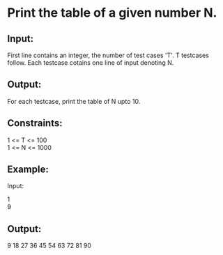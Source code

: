 <h1>Print the table of a given number N.</h1>

<h2>Input:</h2>
<p>First line contains an integer, the number of test cases 'T'. T testcases follow. Each testcase cotains one line of input denoting N.</p>

<h2>Output:</h2>
<p>For each testcase, print the table of N upto 10.</p>

<h2>Constraints:</h2> 
<p>1 <= T <= 100<br>
1 <= N <= 1000</p>

<h2>Example:</h2>
<p>Input:</p>
<p>1<br>
9</p> 

<h2>Output:</h2>
<p>9 18 27 36 45 54 63 72 81 90</p>